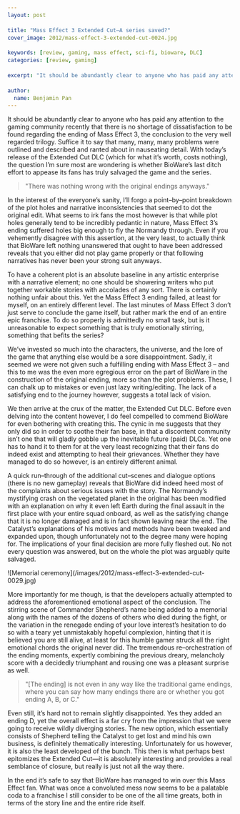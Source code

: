 ```yaml
---
layout: post

title: "Mass Effect 3 Extended Cut—A series saved?"
cover_image: 2012/mass-effect-3-extended-cut-0024.jpg

keywords: [review, gaming, mass effect, sci-fi, bioware, DLC]
categories: [review, gaming]

excerpt: "It should be abundantly clear to anyone who has paid any attention to the gaming community recently that there is no shortage of dissatisfaction to be found regarding the ending of *Mass Effect 3*, the conclusion to the very well regarded trilogy."

author:
  name: Benjamin Pan
---
```


It should be abundantly clear to anyone who has paid any attention to the gaming community recently that there is no shortage of dissatisfaction to be found regarding the ending of Mass Effect 3, the conclusion to the very well regarded trilogy. Suffice it to say that many, many, many problems were outlined and described and ranted about in nauseating detail. With today’s release of the Extended Cut DLC (which for what it’s worth, costs nothing), the question I’m sure most are wondering is whether BioWare’s last ditch effort to appease its fans has truly salvaged the game and the series.

> "There was nothing wrong with the original endings anyways."

In the interest of the everyone’s sanity, I’ll forgo a point–by–point breakdown of the plot holes and narrative inconsistencies that seemed to dot the original edit. What seems to irk fans the most however is that while plot holes generally tend to be incredibly pedantic in nature, Mass Effect 3’s ending suffered holes big enough to fly the Normandy through. Even if you vehemently disagree with this assertion, at the very least, to actually think that BioWare left nothing unanswered that ought to have been addressed reveals that you either did not play game properly or that following narratives has never been your strong suit anyways.

To have a coherent plot is an absolute baseline in any artistic enterprise with a narrative element; no one should be showering writers who put together workable stories with accolades of any sort. There is certainly nothing unfair about this. Yet the Mass Effect 3 ending failed, at least for myself, on an entirely different level. The last minutes of Mass Effect 3 don’t just serve to conclude the game itself, but rather mark the end of an entire epic franchise. To do so properly is admittedly no small task, but is it unreasonable to expect something that is truly emotionally stirring, something that befits the series?

We’ve invested so much into the characters, the universe, and the lore of the game that anything else would be a sore disappointment. Sadly, it seemed we were not given such a fulfilling ending with Mass Effect 3 – and this to me was the even more egregious error on the part of BioWare in the construction of the original ending, more so than the plot problems. These, I can chalk up to mistakes or even just lazy writing/editing. The lack of a satisfying end to the journey however, suggests a total lack of vision.

We then arrive at the crux of the matter, the Extended Cut DLC. Before even delving into the content however, I do feel compelled to commend BioWare for even bothering with creating this. The cynic in me suggests that they only did so in order to soothe their fan base, in that a discontent community isn’t one that will gladly gobble up the inevitable future (paid) DLCs. Yet one has to hand it to them for at the very least recognizing that their fans do indeed exist and attempting to heal their grievances. Whether they have managed to do so however, is an entirely different animal.

A quick run–through of the additional cut–scenes and dialogue options (there is no new gameplay) reveals that BioWare did indeed heed most of the complaints about serious issues with the story. The Normandy’s mystifying crash on the vegetated planet in the original has been modified with an explanation on why it even left Earth during the final assault in the first place with your entire squad onboard, as well as the satisfying change that it is no longer damaged and is in fact shown leaving near the end. The Catalyst’s explanations of his motives and methods have been tweaked and expanded upon, though unfortunately not to the degree many were hoping for. The implications of your final decision are more fully fleshed out. No not every question was answered, but on the whole the plot was arguably quite salvaged.

<div class="full">
![Memorial ceremony](/images/2012/mass-effect-3-extended-cut-0029.jpg)
</div>

More importantly for me though, is that the developers actually attempted to address the aforementioned emotional aspect of the conclusion. The stirring scene of Commander Shepherd’s name being added to a memorial along with the names of the dozens of others who died during the fight, or the variation in the renegade ending of your love interest’s hesitation to do so with a teary yet unmistakably hopeful complexion, hinting that it is believed you are still alive, at least for this humble gamer struck all the right emotional chords the original never did. The tremendous re–orchestration of the ending moments, expertly combining the previous dreary, melancholy score with a decidedly triumphant and rousing one was a pleasant surprise as well.

> "[The ending] is not even in any way like the traditional game endings, where you can say how many endings there are or whether you got ending A, B, or C."

Even still, it’s hard not to remain slightly disappointed. Yes they added an ending D, yet the overall effect is a far cry from the impression that we were going to receive wildly diverging stories. The new option, which essentially consists of Shepherd telling the Catalyst to get lost and mind his own business, is definitely thematically interesting. Unfortunately for us however, it is also the least developed of the bunch. This then is what perhaps best epitomizes the Extended Cut—it is absolutely interesting and provides a real semblance of closure, but really is just not all the way there.

In the end it’s safe to say that BioWare has managed to win over this Mass Effect fan. What was once a convoluted mess now seems to be a palatable coda to a franchise I still consider to be one of the all time greats, both in terms of the story line and the entire ride itself.
